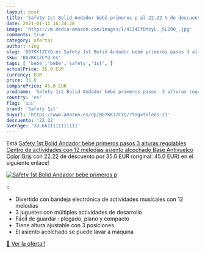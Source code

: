 ```yaml
---
layout: post
title: 'Safety 1st Bolid Andador bebé primeros p al 22.22 % de descuento'
date: 2021-01-31 16:34:28
image: 'https://m.media-amazon.com/images/I/4134IfDMzyL._SL200_.jpg'
comments: true
category: ofertas
author: ring
slug: 'B07KK1ZCYQ-es Safety 1st Bolid Andador bebé primeros pasos 3 alturas...'
sku: 'B07KK1ZCYQ-es'
tags: [ 'bebé','bebé','safety','1st', ]
actualPrice: 35.0 EUR
currency: EUR
price: 35.0
comparePrice: 45.0 EUR
prodname: 'Safety 1st Bolid Andador bebé primeros pasos  3 alturas regulables  Centro de actividades con 12 melodias  asiento alcochado  Base Antivuelco  Color Gris'
country: 'es'
flag: '🇪🇸'
brand: 'Safety 1st'
buyurl: 'https://www.amazon.es/dp/B07KK1ZCYQ/?tag=tolees-21'
descuento: '22.22'
average: '33.6611111111111'
---
```


Está [Safety 1st Bolid Andador bebé primeros pasos  3 alturas regulables  Centro de actividades con 12 melodias  asiento alcochado  Base Antivuelco  Color Gris](https://www.amazon.es/dp/B07KK1ZCYQ/?tag=tolees-21) con 22.22 de descuento por 35.0 EUR (original: 45.0 EUR) en el siguiente enlace!

[![Safety 1st Bolid Andador bebé primeros p](https://m.media-amazon.com/images/I/4134IfDMzyL._SL200_.jpg)](https://www.amazon.es/dp/B07KK1ZCYQ/?tag=tolees-21)

ℹ️:

- Divertido con bandeja electrónica de actividades musicales con 12 melodías
- 3 juguetes con múltiples actividades de desarrollo
- Fácil de guardar : plegado, plano y compacto
- Tiene altura ajustable con 3 posiciones
- El asiento acolchado se puede lavar a máquina

[🛒 Ver la oferta!!](https://www.amazon.es/dp/B07KK1ZCYQ/?tag=tolees-21)
